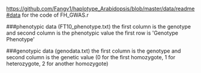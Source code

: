 https://github.com/Fangv1/haplotype_Arabidopsis/blob/master/data/readme#data for the code of FH_GWAS.r

###phenotypic data (FT10_phenotype.txt)
the first column is the genotype and second column is the phenotypic value the first row is 'Genotype Phenotype'

###genotypic data (genodata.txt)
the first column is the genotype and second column is the genetic value (0 for the first homozygote, 1 for heterozygote, 2 for another homozygote)
